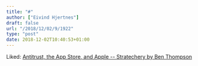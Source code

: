 ```yaml
---
title: "#"
author: ["Eivind Hjertnes"]
draft: false
url: "/2018/12/02/9/1922"
type: "post"
date: 2018-12-02T10:40:53+01:00
---
```


Liked:
[Antitrust,
the App Store, and Apple -- Stratechery by Ben Thompson](https://stratechery.com/2018/antitrust-the-app-store-and-apple/)
